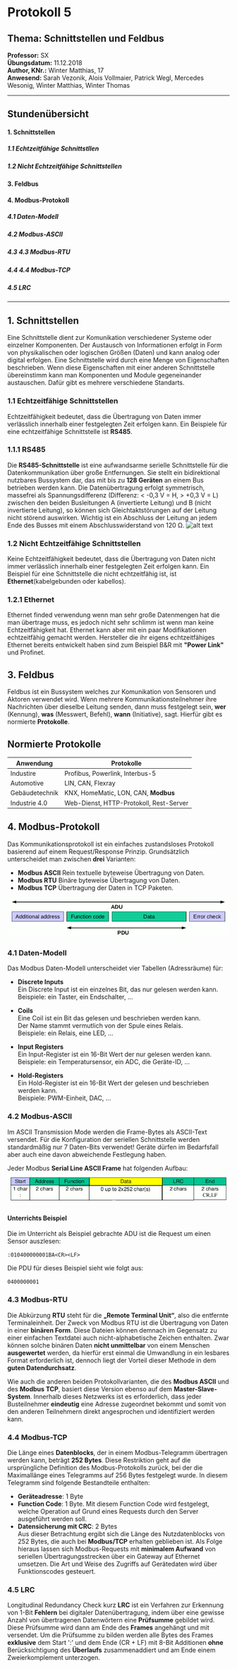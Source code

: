 # Protokoll 5
## Thema: Schnittstellen und Feldbus
**Professor:** SX  
**Übungsdatum:** 11.12.2018  
**Author, KNr.:** Winter Matthias, 17  
**Anwesend:** Sarah Vezonik, Alois Vollmaier, Patrick Wegl, Mercedes Wesonig, Winter Matthias, Winter Thomas  

---

## Stundenübersicht
#### 1. Schnittstellen
##### 1.1 Echtzeitfähige Schnittstllen
##### 1.2 Nicht Echtzeitfähige Schnittstellen
#### 3. Feldbus
#### 4. Modbus-Protokoll
##### 4.1 Daten-Modell
##### 4.2 Modbus-ASCII
##### 4.3 4.3 Modbus-RTU
##### 4.4 4.4 Modbus-TCP  
##### 4.5 LRC

--- 

## 1. Schnittstellen
Eine Schnittstelle dient zur Komunikation verschiedener Systeme oder einzelner Komponenten. Der Austausch von Informationen erfolgt in Form von physikalischen oder logischen Größen (Daten) und kann analog oder digital erfolgen. Eine Schnittstelle wird durch eine Menge von Eigenschaften beschrieben. Wenn diese Eigenschaften mit einer anderen Schnittstelle übereinstimm kann man Komponenten und Module gegeneinander austauschen. Dafür gibt es mehrere verschiedene Standarts.

### 1.1 Echtzeitfähige Schnittstellen
Echtzeitfähigkeit bedeutet, dass die Übertragung von Daten immer verlässlich innerhalb einer festgelegten Zeit erfolgen kann.
Ein Beispiele für eine echtzeitfähige Schnittstelle ist **RS485**.  

### 1.1.1 RS485
Die **RS485-Schnittstelle** ist eine aufwandsarme serielle Schnittstelle für die Datenkommunikation über große Entfernungen. Sie stellt ein bidirektional nutzbares Bussystem dar, das mit bis zu **128 Geräten** an einem Bus betrieben werden kann. Die Datenübertragung erfolgt symmetrisch, massefrei als Spannungsdifferenz (Differenz: < -0,3 V = H, > +0,3 V = L) zwischen den beiden Busleitungen A (invertierte Leitung) und B (nicht invertierte Leitung), so können sich Gleichtaktstörungen auf der Leitung nicht störend auswirken. Wichtig ist ein Abschluss der Leitung an jedem Ende des Busses mit einem Abschlusswiderstand von 120 Ω.
  ![alt text](https://files.elv.com/bilder/elvexpertenwissen/gross/rs485_bus01.jpg)

### 1.2 Nicht Echtzeitfähige Schnittstellen
Keine Echtzeitfähigkeit bedeutet, dass die Übertragung von Daten nicht immer verlässlich innerhalb einer festgelegten Zeit erfolgen kann. Ein Beispiel für eine Schnittstelle die nicht echtzeitfähig ist, ist **Ethernet**(kabelgebunden oder kabellos).

### 1.2.1 Ethernet
Ethernet finded verwendung wenn man sehr große Datenmengen hat die man übertrage muss, es jedoch nicht sehr schlimm ist wenn man keine Echtzeitfähigkeit hat. Ethernet kann aber mit ein paar Modifikationen echtzeitfähig gemacht werden. Hersteller die ihr eigens echtzeitfähiges Ethernet bereits entwickelt haben sind zum Beispiel B&R mit **"Power Link"** und Profinet.

## 3. Feldbus
Feldbus ist ein Bussystem welches zur Komunikation von Sensoren und Aktoren verwendet wird. Wenn mehrere Kommunikationsteilnehmer ihre Nachrichten über dieselbe Leitung senden, dann muss festgelegt sein, **wer** (Kennung), **was** (Messwert, Befehl), **wann** (Initiative), sagt. Hierfür gibt es normierte **Protokolle**.  
## Normierte Protokolle  

Anwendung | Protokolle
----------|------
Industire | Profibus, Powerlink, Interbus-5
Automotive | LIN, CAN, Flexray
Gebäudetechnik | KNX,  HomeMatic, LON, CAN, **Modbus**
Industrie 4.0 | Web-Dienst, HTTP-Protokoll, Rest-Server

## 4. Modbus-Protokoll
Das Kommunikationsprotokoll ist ein einfaches zustandsloses Protokoll basierend auf einem Request/Response Prinzip. Grundsätzlich unterscheidet man zwischen **drei** Varianten:   
  
  
* **Modbus ASCII** Rein textuelle byteweise Übertragung von Daten.  
* **Modbus RTU** Binäre byteweise Übertragung von Daten.  
* **Modbus TCP** Übertragung der Daten in TCP Paketen.   

 ![alt text](https://github.com/winmam14/Protokoll-5/blob/master/modbus_general_modbus_frame_png.png)

### 4.1 Daten-Modell  
Das Modbus Daten-Modell unterscheidet vier Tabellen (Adressräume) für:  

* **Discrete Inputs**  
Ein Discrete Input ist ein einzelnes Bit, das nur gelesen werden kann.  
Beispiele: ein Taster, ein Endschalter, ...   
  
* **Coils**  
Eine Coil ist ein Bit das gelesen und beschrieben werden kann.  
Der Name stammt vermutlich von der Spule eines Relais.  
Beispiele: ein Relais, eine LED, ...  
  
* **Input Registers**  
Ein Input-Register ist ein 16-Bit Wert der nur gelesen werden kann.  
Beispiele: ein Temperatursensor, ein ADC, die Geräte-ID, ...  
  
* **Hold-Registers**  
Ein Hold-Register ist ein 16-Bit Wert der gelesen und beschrieben werden kann.  
Beispiele: PWM-Einheit, DAC, ...  

### 4.2 Modbus-ASCII
Im ASCII Transmission Mode werden die Frame-Bytes als ASCII-Text versendet. Für die Konfiguration der seriellen Schnittstelle werden standardmäßig nur 7 Daten-Bits verwendet! Geräte dürfen im Bedarfsfall aber auch eine davon abweichende Festlegung haben.   

Jeder Modbus **Serial Line ASCII Frame** hat folgenden Aufbau:  
 ![alt text](https://github.com/winmam14/Protokoll-5/blob/master/modbus_serial_ascii_frame_png.png)  
 
 #### Unterrichts Beispiel
 
 Die im Unterricht als Beispiel gebrachte ADU ist die Request um einen Sensor auszlesen:  
 ``` 
 :010400000001BA<CR><LF>
 ```  
Die PDU für dieses Beispiel sieht wie folgt aus:  
 ``` 
 0400000001
 ```    

### 4.3 Modbus-RTU
Die Abkürzung **RTU** steht für die **„Remote Terminal Unit“**, also die entfernte Terminaleinheit. Der Zweck von Modbus RTU ist die Übertragung von Daten in einer **binären Form**. Diese Dateien können demnach im Gegensatz zu einer einfachen Textdatei auch nicht-alphabetische Zeichen enthalten. Zwar können solche binären Daten **nicht unmittelbar** von einem Menschen **ausgewertet** werden, da hierfür erst einmal die Umwandlung in ein lesbares Format erforderlich ist, dennoch liegt der Vorteil dieser Methode in dem **guten Datendurchsatz**.  
  
  Wie auch die anderen beiden Protokollvarianten, die des **Modbus ASCII** und des **Modbus TCP**, basiert diese Version ebenso auf dem **Master-Slave-System**. Innerhalb dieses Netzwerks ist es erforderlich, dass jeder Busteilnehmer **eindeutig** eine Adresse zugeordnet bekommt und somit von den anderen Teilnehmern direkt angesprochen und identifiziert werden kann. 

### 4.4 Modbus-TCP  
Die Länge eines **Datenblocks**, der in einem Modbus-Telegramm übertragen werden kann, beträgt **252 Bytes**. Diese Restriktion geht auf die ursprüngliche Definition des Modbus-Protokolls zurück, bei der die Maximallänge eines Telegramms auf 256 Bytes festgelegt wurde. In diesem Telegramm sind folgende Bestandteile enthalten:  

* **Geräteadresse**: 1 Byte  
* **Function Code**: 1 Byte. Mit diesem Function Code wird festgelegt, welche Operation auf Grund eines Requests durch den Server ausgeführt werden soll.  
* **Datensicherung mit CRC**: 2 Bytes  
Aus dieser Betrachtung ergibt sich die Länge des Nutzdatenblocks von 252 Bytes, die auch bei **Modbus/TCP** erhalten geblieben ist. Als Folge hieraus lassen sich Modbus-Requests mit **minimalem Aufwand** von seriellen Übertragungsstrecken über ein Gateway auf Ethernet umsetzen. Die Art und Weise des Zugriffs auf Gerätedaten wird über Funktionscodes gesteuert.  

### 4.5 LRC
Longitudinal Redundancy Check kurz **LRC** ist ein Verfahren zur Erkennung von 1-Bit **Fehlern** bei digitaler Datenübertragung, indem über eine gewisse Anzahl von übertragenen Datenwörtern eine **Prüfsumme** gebildet wird. Diese Prüfsumme wird dann am Ende des **Frames** angehängt und mit versendet. Um die Prüfsumme zu bilden werden alle Bytes des Frames **exklusive** dem Start ':' und dem Ende (CR + LF) mit 8-Bit Additionen **ohne** Berücksichtigung des **Überlaufs** zusammenaddiert und am Ende einem Zweierkomplement unterzogen.
